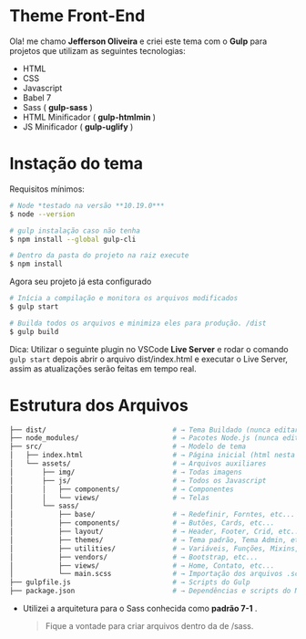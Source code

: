 # Theme Front-End

Ola! me chamo **Jefferson Oliveira** e criei este tema com o **Gulp** para projetos que utilizam as seguintes tecnologias:

 - HTML
 - CSS
 - Javascript
 - Babel 7
 - Sass  ( **gulp-sass** )
 - HTML Minificador ( **gulp-htmlmin** )
 - JS Minificador ( **gulp-uglify** )

 # Instação do tema
Requisitos mínimos: 

```sh
# Node *testado na versão **10.19.0***
$ node --version
```

```sh
# gulp instalação caso não tenha
$ npm install --global gulp-cli
```

```sh
# Dentro da pasta do projeto na raiz execute
$ npm install
```

Agora seu projeto já esta configurado
```sh
# Inícia a compilação e monitora os arquivos modificados
$ gulp start

# Builda todos os arquivos e minimiza eles para produção. /dist
$ gulp build
``` 

Dica: Utilizar o seguinte plugin no VSCode **Live Server** e rodar o comando `gulp start` depois abrir o arquivo dist/index.html e executar o Live Server, assim as atualizações serão feitas em tempo real.


# Estrutura dos Arquivos


```sh
├── dist/                               # → Tema Buildado (nunca editar)
├── node_modules/                       # → Pacotes Node.js (nunca edite)
├── src/                                # → Modelo de tema
│   ├── index.html                      # → Página inicial (html nesta camada)
│   └── assets/                         # → Arquivos auxiliares
│       ├── img/                        # → Todas imagens
│       ├── js/                         # → Todos os Javascript
│       │   ├── components/             # → Componentes
│       │   └── views/                  # → Telas
│       └── sass/
│           ├── base/                   # → Redefinir, Forntes, etc...
│           ├── components/             # → Butões, Cards, etc...
│           ├── layout/                 # → Header, Footer, Crid, etc...
│           ├── themes/                 # → Tema padrão, Tema Admin, etc...
│           ├── utilities/              # → Variáveis, Funções, Mixins, etc...
│           ├── vendors/                # → Bootstrap, etc... 
│           ├── views/                  # → Home, Contato, etc...
│           └── main.scss               # → Importação dos arquivos .scss
├── gulpfile.js                         # → Scripts do Gulp
├── package.json                        # → Dependências e scripts do Node.js
```

- Utilizei a arquitetura para o Sass conhecida como **padrão 7-1** .
	> Fique a vontade para criar arquivos dentro da de /sass.
